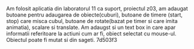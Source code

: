 Am folosit aplicatia din laboratorul 11 ca suport, proiectul z03, am adaugat butoane pentru adaugarea de obiecte(cuburi), 
butoane de timere (start, stop) care misca cubul, butoane de rotate(bazat pe timer si care imita animatia), scalare si translate.
Am adaugst si un text box in care apar informatii referitoare la actiuni cum ar fi, obiect selectat cu mouse-ul. 
Obiectul poate fi mutat si din sageti.
7d503f3
